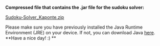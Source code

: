 **Compressed file that contains the .jar file for the sudoku solver:**

[Sudoku-Solver_Kaponte.zip](https://github.com/Kenneth-Aponte/Sudoku-Solver/files/7824582/Sudoku-Solver_Kaponte.zip)

Please make sure you have previously installed the Java Runtime Environment (JRE) on your device.
If not, you can download Java [here](https://www.java.com/en/download/manual.jsp).
**Have a nice day! :) **
